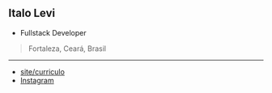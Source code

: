 ## Italo Levi
- Fullstack Developer
> Fortaleza, Ceará, Brasil

---
- [site/curriculo](https://italolevi0.github.io)
- [Instagram](https://instagram.com/_italolevi_)
